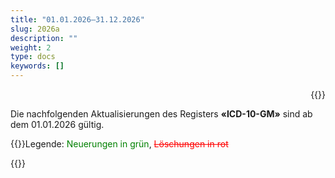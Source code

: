```yaml
---
title: "01.01.2026–31.12.2026"
slug: 2026a
description: ""
weight: 2
type: docs
keywords: []
---
```


<p style="text-align: right;">{{<printButton>}}
  
Die nachfolgenden Aktualisierungen des Registers **«ICD-10-GM»** sind ab dem 01.01.2026 gültig. 
  
{{<markdown>}}Legende: <font color="green">Neuerungen in grün</font>, <font color="red">~~Löschungen in rot~~</font>
  
{{</markdown>}}
